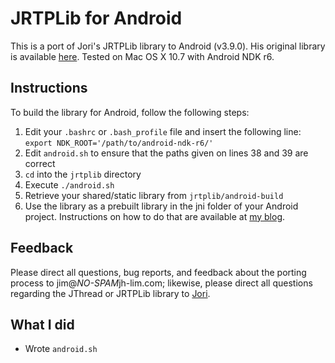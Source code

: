 # JRTPLib for Android
This is a port of Jori's JRTPLib library to Android (v3.9.0). His original library is available [here][1]. Tested on Mac OS X 10.7 with Android NDK r6.

## Instructions
To build the library for Android, follow the following steps:

1. Edit your `.bashrc` or `.bash_profile` file and insert the following line: `export NDK_ROOT='/path/to/android-ndk-r6/'`
1. Edit `android.sh` to ensure that the paths given on lines 38 and 39 are correct
2. `cd` into the `jrtplib` directory
3. Execute `./android.sh`
4. Retrieve your shared/static library from `jrtplib/android-build`
5. Use the library as a prebuilt library in the jni folder of your Android project. Instructions on how to do that are available at [my blog][2].

## Feedback

Please direct all questions, bug reports, and feedback about the porting process to jim@*NO-SPAM*jh-lim.com; likewise, please direct all questions regarding the JThread or JRTPLib library to [Jori][3].

## What I did

* Wrote `android.sh`

   [1]: http://research.edm.uhasselt.be/~jori/page/index.php?n=CS.Jrtplib
   [2]: http://blog.jh-lim.com/2011/06/compiling-open-source-libraries-for-android-part-1/
   [3]: http://research.edm.uhasselt.be/~jori/page/index.php

